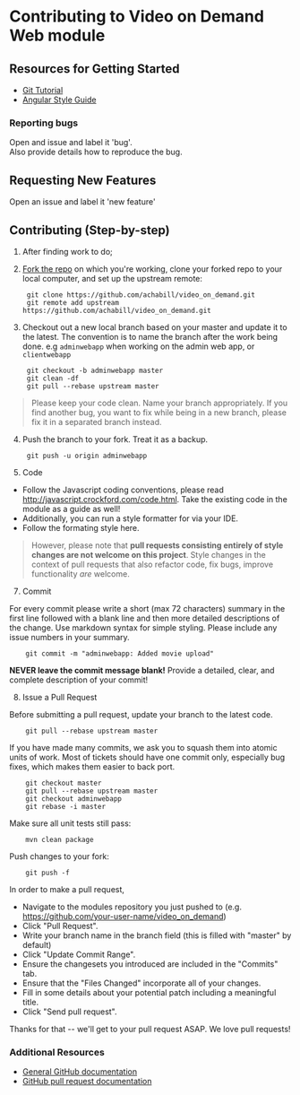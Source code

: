 # Contributing to Video on Demand Web module

## Resources for Getting Started

* [Git Tutorial](http://www.tutorialspoint.com/git/) 
* [Angular Style Guide](https://github.com/johnpapa/angular-styleguide)

### Reporting bugs
Open and issue and label it 'bug'.  
Also provide details how to reproduce the bug.

## Requesting New Features
Open an issue and label it 'new feature'

## Contributing (Step-by-step)

1. After finding work to do;

2. [Fork the repo](http://help.github.com/fork-a-repo) on which you're working, clone your forked repo to your local computer, and set up the upstream remote:

        git clone https://github.com/achabill/video_on_demand.git
        git remote add upstream https://github.com/achabill/video_on_demand.git

3. Checkout out a new local branch based on your master and update it to the latest. The convention is to name the branch after the work being done. e.g `adminwebapp` when working on the admin web app, or `clientwebapp`

        git checkout -b adminwebapp master
        git clean -df
        git pull --rebase upstream master

 > Please keep your code clean. Name your branch appropriately. If you find another bug, you want to fix while being in a new branch, please fix it in a separated branch instead.


4. Push the branch to your fork. Treat it as a backup.

        git push -u origin adminwebapp

5. Code
 * Follow the Javascript coding conventions, please read http://javascript.crockford.com/code.html. Take the existing code in the module as a guide as well!
 * Additionally, you can run a style formatter for via your IDE.
 * Follow the formating style here.
  > However, please note that **pull requests consisting entirely of style changes are not welcome on this project**. Style changes in the context of pull requests that also refactor code, fix bugs, improve functionality *are* welcome.

7. Commit

  For every commit please write a short (max 72 characters) summary in the first line followed with a blank line and then more detailed descriptions of the change. Use markdown syntax for simple styling. Please include any issue numbers in your summary.
  
        git commit -m "adminwebapp: Added movie upload"

  **NEVER leave the commit message blank!** Provide a detailed, clear, and complete description of your commit!

8. Issue a Pull Request

  Before submitting a pull request, update your branch to the latest code.
  
        git pull --rebase upstream master

  If you have made many commits, we ask you to squash them into atomic units of work. Most of tickets should have one commit only, especially bug fixes, which makes them easier to back port.

        git checkout master
        git pull --rebase upstream master
        git checkout adminwebapp
        git rebase -i master

  Make sure all unit tests still pass:

        mvn clean package

  Push changes to your fork:

        git push -f

  In order to make a pull request,
  * Navigate to the modules repository you just pushed to (e.g. https://github.com/your-user-name/video_on_demand)
  * Click "Pull Request".
  * Write your branch name in the branch field (this is filled with "master" by default)
  * Click "Update Commit Range".
  * Ensure the changesets you introduced are included in the "Commits" tab.
  * Ensure that the "Files Changed" incorporate all of your changes.
  * Fill in some details about your potential patch including a meaningful title.
  * Click "Send pull request".
  
  Thanks for that -- we'll get to your pull request ASAP. We love pull requests!

### Additional Resources
* [General GitHub documentation](http://help.github.com/)
* [GitHub pull request documentation](http://help.github.com/send-pull-requests/)